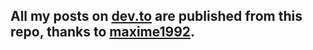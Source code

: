 ## All my posts on [dev.to](https://dev.to/moghwan) are published from this repo, thanks to [maxime1992](https://dev.to/maxime1992/manage-your-dev-to-blog-posts-from-a-git-repo-and-use-continuous-deployment-to-auto-publish-update-them-143j).
